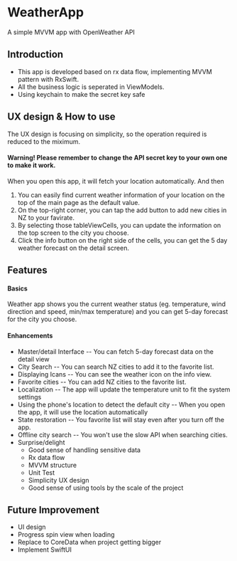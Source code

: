 # WeatherApp
A simple MVVM app with OpenWeather API

## Introduction
 - This app is developed based on rx data flow, implementing MVVM pattern with RxSwift.
 - All the business logic is seperated in ViewModels.
 - Using keychain to make the secret key safe

## UX design & How to use
The UX design is focusing on simplicity, so the operation required is reduced to the miximum.
#### Warning! Please remember to change the API secret key to your own one to make it work.
When you open this app, it will fetch your location automatically. And then
1. You can easily find current weather information of your location on the top of the main page as the default value.
2. On the top-right corner, you can tap the add button to add new cities in NZ to your favirate.
3. By selecting those tableViewCells, you can update the information on the top screen to the city you choose.
4. Click the info button on the right side of the cells, you can get the 5 day weather forecast on the detail screen.

## Features
#### Basics
Weather app shows you the current weather status (eg. temperature, wind direction and speed, min/max temperature) and you can get 5-day forecast for the city you choose.
#### Enhancements
- Master/detail Interface 
-- You can fetch 5-day forecast data on the detail view
- City Search
-- You can search NZ cities to add it to the favorite list.
- Displaying Icans
-- You can see the weather icon on the info view.
- Favorite cities
-- You can add NZ cities to the favorite list.
- Localization
-- The app will update the temperature unit to fit the system settings
- Using the phone's location to detect the default city
-- When you open the app, it will use the location automatically
- State restoration
-- You favorite list will stay even after you turn off the app.
- Offline city search
-- You won't use the slow API when searching cities.
- Surprise/delight
    - Good sense of handling sensitive data
    - Rx data flow
    - MVVM structure
    - Unit Test
    - Simplicity UX design
    - Good sense of using tools by the scale of the project
## Future Improvement
- UI design
- Progress spin view when loading
- Replace to CoreData when project getting bigger
- Implement SwiftUI
